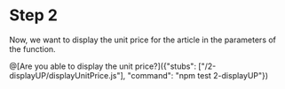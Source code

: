 # Step 2

Now, we want to display the unit price for the article in the parameters of the function.

@[Are you able to display the unit price?]({"stubs": ["/2-displayUP/displayUnitPrice.js"], "command": "npm test 2-displayUP"})